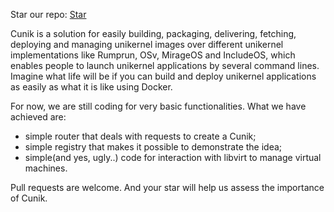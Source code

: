 Star our repo: <a class="github-button" href="https://github.com/Cunik/Cunik-engine" data-icon="octicon-star" data-size="large" aria-label="Star Cunik/Cunik-engine on GitHub">Star</a>

Cunik is a solution for easily building, packaging, delivering,  fetching, deploying and managing unikernel images over different  unikernel implementations like Rumprun, OSv, MirageOS and IncludeOS,  which enables people to launch unikernel applications by several command lines. Imagine what life will be if you can build and deploy unikernel applications as easily as what it is like using Docker.

For now,  we are still coding for very basic functionalities. What we have achieved are:

* simple router that deals with requests to create a Cunik;
* simple registry that makes it possible to demonstrate the idea;
* simple(and yes, ugly..) code for interaction with libvirt to manage virtual machines.

Pull requests are welcome. And your star will help us assess the importance of Cunik.

